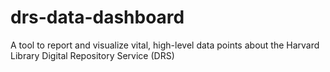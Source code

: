 # drs-data-dashboard
A tool to report and visualize vital, high-level data points about the Harvard Library Digital Repository Service (DRS)
